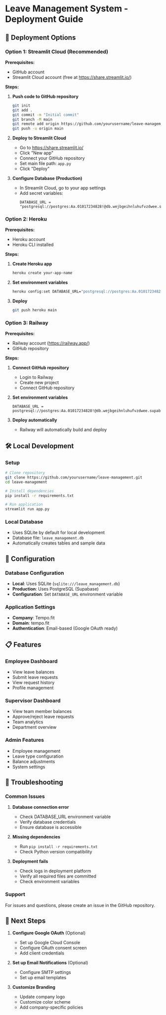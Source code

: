 # Leave Management System - Deployment Guide

## 🚀 Deployment Options

### Option 1: Streamlit Cloud (Recommended)

**Prerequisites:**
- GitHub account
- Streamlit Cloud account (free at https://share.streamlit.io/)

**Steps:**

1. **Push code to GitHub repository**
   ```bash
   git init
   git add .
   git commit -m "Initial commit"
   git branch -M main
   git remote add origin https://github.com/yourusername/leave-management.git
   git push -u origin main
   ```

2. **Deploy to Streamlit Cloud**
   - Go to https://share.streamlit.io/
   - Click "New app"
   - Connect your GitHub repository
   - Set main file path: `app.py`
   - Click "Deploy"

3. **Configure Database (Production)**
   - In Streamlit Cloud, go to your app settings
   - Add secret variables:
     ```
     DATABASE_URL = "postgresql://postgres:Aa.01017234828!@db.wejbgeihnluhufvzdwee.supabase.co:5432/postgres"
     ```

### Option 2: Heroku

**Prerequisites:**
- Heroku account
- Heroku CLI installed

**Steps:**

1. **Create Heroku app**
   ```bash
   heroku create your-app-name
   ```

2. **Set environment variables**
   ```bash
   heroku config:set DATABASE_URL="postgresql://postgres:Aa.01017234828!@db.wejbgeihnluhufvzdwee.supabase.co:5432/postgres"
   ```

3. **Deploy**
   ```bash
   git push heroku main
   ```

### Option 3: Railway

**Prerequisites:**
- Railway account (https://railway.app/)
- GitHub repository

**Steps:**

1. **Connect GitHub repository**
   - Login to Railway
   - Create new project
   - Connect GitHub repository

2. **Set environment variables**
   ```
   DATABASE_URL = postgresql://postgres:Aa.01017234828!@db.wejbgeihnluhufvzdwee.supabase.co:5432/postgres
   ```

3. **Deploy automatically**
   - Railway will automatically build and deploy

## 🛠️ Local Development

### Setup
```bash
# Clone repository
git clone https://github.com/yourusername/leave-management.git
cd leave-management

# Install dependencies
pip install -r requirements.txt

# Run application
streamlit run app.py
```

### Local Database
- Uses SQLite by default for local development
- Database file: `leave_management.db`
- Automatically creates tables and sample data

## 🔧 Configuration

### Database Configuration
- **Local**: Uses SQLite (`sqlite:///leave_management.db`)
- **Production**: Uses PostgreSQL (Supabase)
- **Configuration**: Set `DATABASE_URL` environment variable

### Application Settings
- **Company**: Tempo.fit
- **Domain**: tempo.fit
- **Authentication**: Email-based (Google OAuth ready)

## 📋 Features

### Employee Dashboard
- View leave balances
- Submit leave requests
- View request history
- Profile management

### Supervisor Dashboard
- View team member balances
- Approve/reject leave requests
- Team analytics
- Department overview

### Admin Features
- Employee management
- Leave type configuration
- Balance adjustments
- System settings

## 🚨 Troubleshooting

### Common Issues

1. **Database connection error**
   - Check DATABASE_URL environment variable
   - Verify database credentials
   - Ensure database is accessible

2. **Missing dependencies**
   - Run `pip install -r requirements.txt`
   - Check Python version compatibility

3. **Deployment fails**
   - Check logs in deployment platform
   - Verify all required files are committed
   - Check environment variables

### Support
For issues and questions, please create an issue in the GitHub repository.

## 📝 Next Steps

1. **Configure Google OAuth** (Optional)
   - Set up Google Cloud Console
   - Configure OAuth consent screen
   - Add client credentials

2. **Set up Email Notifications** (Optional)
   - Configure SMTP settings
   - Set up email templates

3. **Customize Branding**
   - Update company logo
   - Customize color scheme
   - Add company-specific policies 